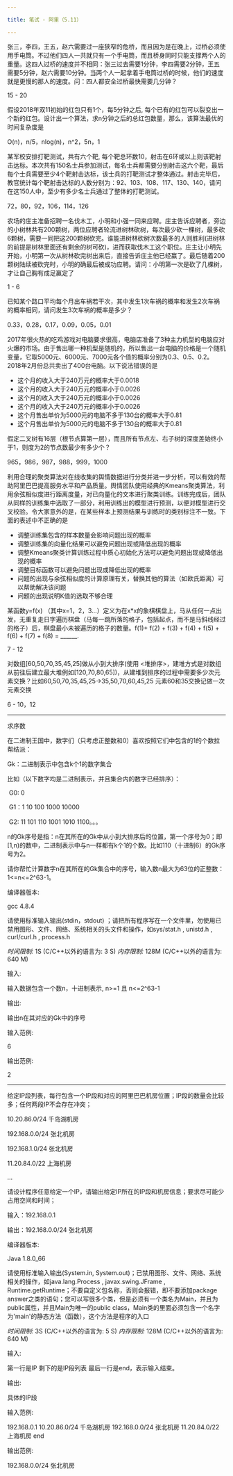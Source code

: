 ```yaml
---

title: 笔试 - 阿里（5.11）

---
```


张三，李四，王五，赵六需要过一座狭窄的危桥，而且因为是在晚上，过桥必须使用手电筒。不过他们四人一共就只有一个手电筒，而且桥身同时只能支撑两个人的重量。这四人过桥的速度并不相同：张三过去需要1分钟，李四需要2分钟，王五需要5分钟，赵六需要10分钟。当两个人一起拿着手电筒过桥的时候，他们的速度就是更慢的那人的速度。问：四人都安全过桥最快需要几分钟？

15 - 20



假设2018年双11初始的红包只有1个，每5分钟之后, 每个已有的红包可以裂变出一个新的红包。设计出一个算法，求n分钟之后的总红包数量，那么，该算法最优的时间复杂度是 

O(n)，n/5，nlog(n)，n^2，5n，1



某军校安排打靶测试，共有六个靶, 每个靶总环数10，射击在6环或以上则该靶射击达标。本次共有150名士兵参加测试，每名士兵都需要分别射击这六个靶，最后每个士兵需要至少4个靶射击达标，该士兵的打靶测试才整体通过。射击完毕后，教官统计每个靶射击达标的人数分别为：92、103、108、117、130、140，请问在这150人中，至少有多少名士兵通过了整体的打靶测试。 

72，80，92，106，114，126



农场的庄主准备招聘一名伐木工，小明和小强一同来应聘。庄主告诉应聘者，旁边的小树林共有200颗树，两位应聘者轮流进树林砍树，每次最少砍一棵树，最多砍6颗树，需要一同把这200颗树砍完。谁能进树林砍树次数最多的人则胜利(进树林的前提是树林里面还有剩余的树可砍)，进而获取伐木工这个职位。庄主让小明先开始，小明第一次从树林砍完树出来后，直接告诉庄主他已经赢了。最后随着200颗树陆续被砍完时，小明的确最后被成功应聘。请问：小明第一次是砍了几棵树，才让自己胸有成足赢定了 

1 - 6



已知某个路口平均每个月出车祸若干次，其中发生1次车祸的概率和发生2次车祸的概率相同，请问发生3次车祸的概率是多少？ 

0.33，0.28，0.17，0.09，0.05，0.01



2017年很火热的吃鸡游戏对电脑要求很高，电脑店准备了3种主力机型的电脑应对火爆的市场。由于售出哪一种机型是随机的，所以售出一台电脑的价格是一个随机变量，它取5000元、6000元、7000元各个值的概率分别为0.3、0.5、0.2。2018年2月份总共卖出了400台电脑。以下说法错误的是 

- 这个月的收入大于240万元的概率大于0.0018 
- 这个月的收入大于240万元的概率小于0.0026 
- 这个月的收入大于240万元的概率小于0.0026 
- 这个月的收入大于240万元的概率小于0.0026 
- 这个月售出单价为5000元的电脑不多于130台的概率大于0.81 
- 这个月售出单价为5000元的电脑不多于130台的概率大于0.81 



假定二叉树有16层（根节点算第一层），而且所有节点左、右子树的深度差始终小于1，则度为2的节点数最少有多少个？ 

965，986，987，988，999，1000



利用合理的聚类算法对在线收集的舆情数据进行分类并进一步分析，可以有效的帮助阿里巴巴提高服务水平和产品质量。舆情团队使用经典的Kmeans聚类算法，利用余弦相似度进行距离度量，对已向量化的文本进行聚类训练。训练完成后，团队从同样的训练集中选取了一部分，利用训练出的模型进行预测，以便对模型进行交叉校验。令大家意外的是，在某些样本上预测结果与训练时的类别标注不一致。下面的表述中不正确的是 

- 调整训练集包含的样本数量会影响问题出现的概率 
- 调整训练集的向量化结果可以避免问题出现或降低出现的概率 
- 调整Kmeans聚类计算训练过程中质心初始化方法可以避免问题出现或降低出现的概率 
- 调整目标函数可以避免问题出现或降低出现的概率 
- 问题的出现与余弦相似度的计算原理有关，替换其他的算法（如欧氏距离）可以帮助解决该问题 
- 问题的出现说明K值的选取不够合理



某函数y=f(x) （其中x=1，2，3…）定义为在x*x的象棋棋盘上，马从任何一点出发，无重复走日字遍历棋盘（马每一跳所落的格子，包括起点，而不是马斜线经过的格子）后，棋盘最小未被遍历的格子的数量。f(1)+ f(2) + f(3) + f(4) + f(5) + f(6) + f(7) + f(8) = ______. 

7 - 12



对数组[60,50,70,35,45,25]做从小到大排序(使用 <堆排序>，建堆方式是对数组从前往后建立最大堆例如[120,70,80,65])，从建堆到排序的过程中需要多少次元素交换？比如60,50,70,35,45,25->35,50,70,60,45,25 元素60和35交换记做一次元素交换 

6 - 10，12



---



求序数

 

在二进制王国中，数字们（只考虑正整数和0）喜欢按照它们中包含的1的个数拉帮结派：

Gk：二进制表示中包含k个1的数字集合

比如（以下数字均是二进制表示，并且集合内的数字已经排序）：

​    G0:  0

​    G1：1 10 100 1000 10000    

​    G2: 11 101 110 1001 1010 1100。。。

n的Gk序号是指：n在其所在的Gk中从小到大排序后的位置，第一个序号为0；即 [1,n)的数中，二进制表示中与n一样都有k个1的个数。比如110（十进制6）的Gk序号为2。

 

请你帮忙计算数字n在其所在的Gk集合中的序号，输入数n最大为63位的正整数：1<=n<=2^63-1。



编译器版本:

 

gcc 4.8.4

请使用标准输入输出(stdin，stdout) ；请把所有程序写在一个文件里，勿使用已禁用图形、文件、网络、系统相关的头文件和操作，如sys/stat.h , unistd.h , curl/curl.h , process.h

*时间限制:* 1S (C/C++以外的语言为: 3 S)   *内存限制:* 128M (C/C++以外的语言为: 640 M)

输入:

输入数据包含一个数n，十进制表示, n>=1 且 n<=2^63-1

输出:

输出n在其对应的Gk中的序号

输入范例:

6

输出范例:

2

---

给定IP段列表，每行包含一个IP段和对应的阿里巴巴机房位置；IP段的数量会比较多；任何两段IP不会存在冲突；

10.20.86.0/24 千岛湖机房

192.168.0.0/24 张北机房

192.168.1.0/24 张北机房

11.20.84.0/22   上海机房

…

请设计程序任意给定一个IP，请输出给定IP所在的IP段和机房信息；要求尽可能少占用空间和时间；

输入：192.168.0.1

输出：192.168.0.0/24 张北机房



编译器版本:

 

Java 1.8.0_66

请使用标准输入输出(System.in, System.out)；已禁用图形、文件、网络、系统相关的操作，如java.lang.Process , javax.swing.JFrame , Runtime.getRuntime；不要自定义包名称，否则会报错，即不要添加package answer之类的语句；您可以写很多个类，但是必须有一个类名为Main，并且为public属性，并且Main为唯一的public class，Main类的里面必须包含一个名字为'main'的静态方法（函数），这个方法是程序的入口

*时间限制:* 3S (C/C++以外的语言为: 5 S)   *内存限制:* 128M (C/C++以外的语言为: 640 M)

输入:

第一行是IP 剩下的是IP段列表 最后一行是end，表示输入结束。

输出:

具体的IP段

输入范例:

192.168.0.1 10.20.86.0/24 千岛湖机房 192.168.0.0/24 张北机房 11.20.84.0/22  上海机房 end

输出范例:

192.168.0.0/24 张北机房
